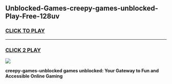 
## Unblocked-Games-creepy-games-unblocked-Play-Free-128uv
<h3>
<a href="https://premium76.site?title=creepy-games-unblocked&ref=23A">CLICK TO PLAY</a></h3>
<hr>

<h3>
<a href="https://premium76.site?title=creepy-games-unblocked&ref=23A">CLICK 2 PLAY</a>
  
</h3>

<a href="https://premium76.site?title=creepy-games-unblocked&ref=23A"><img src="https://clearcache.store/games.png"></a>


**creepy-games-unblocked games unblocked: Your Gateway to Fun and Accessible Online Gaming**
